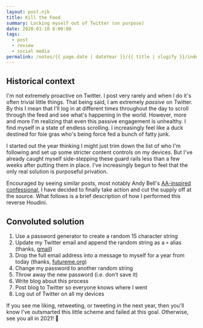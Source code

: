 ```yaml
---
layout: post.njk
title: Kill the Feed
summary: Locking myself out of Twitter (on purpose)
date: 2020-01-10 8:00:00
tags:
  - post
  - review
  - social media
permalink: /notes/{{ page.date | dateYear }}/{{ title | slugify }}/index.html
---
```


## Historical context

I'm not extremely proactive on Twitter. I post very rarely and when I do it's often trivial little things. That being said, I am extremely _passive_ on Twitter. By this I mean that I'll log in at different times throughout the day to scroll through the feed and see what's happening in the world. However, more and more I'm realizing that even this passive engagement is unhealthy. I find myself in a state of endless scrolling. I increasingly feel like a duck destined for foie gras who's being force fed a bunch of fatty junk.

I started out the year thinking I might just trim down the list of who I'm following and set up some stricter content controls on my devices. But I've already caught myself side-stepping these guard rails less than a few weeks after putting them in place. I've increasingly begun to feel that the only real solution is purposeful privation.

Encouraged by seeing similar posts, most notably Andy Bell's [AA-inspired confessional](https://hankchizljaw.com/wrote/hello-i'm-andy-and-i'm-addicted-to-twitter/), I have decided to finally take action and cut the supply off at the source. What follows is a brief description of how I performed this reverse Houdini.

## Convoluted solution

1. Use a password generator to create a random 15 character string
2. Update my Twitter email and append the random string as a `+` alias (thanks, [gmail](https://gizmodo.com/how-to-use-the-infinite-number-of-email-addresses-gmail-1609458192))
3. Drop the full email address into a message to myself for a year from today (thanks, [futureme.org](https://www.futureme.org))
4. Change my password to another random string
5. Throw away the new password (i.e. don't save it)
6. Write blog about this process
7. Post blog to Twitter so everyone knows where I went
8. Log out of Twitter on all my devices

If you see me liking, retweeting, or tweeting in the next year, then you'll know I've outsmarted this little scheme and failed at this goal. Otherwise, see you all in 2021! 👋
